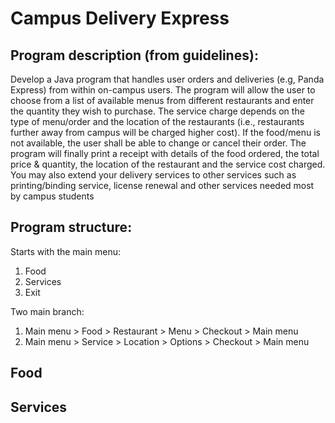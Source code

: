 # Campus Delivery Express

## Program description (from guidelines):
Develop a Java program that handles user orders and deliveries (e.g, Panda Express) from within on-campus users. The program will allow the user to choose from a list of available menus from different restaurants and enter the quantity they wish to purchase. The service charge depends on the type of menu/order and the location of the restaurants (i.e., restaurants further away from campus will be charged higher cost). If the food/menu is not available, the user shall be able to change or cancel their order. The program will finally print a receipt with details of the food ordered, the total price & quantity, the location of the restaurant and the service cost charged. You may also extend your delivery services to other services such as printing/binding service, license renewal and other services needed most by campus students

## Program structure:
Starts with the main menu:
1. Food
2. Services
3. Exit

Two main branch:
1. Main menu > Food > Restaurant > Menu > Checkout > Main menu
2. Main menu > Service > Location > Options > Checkout > Main menu

## Food

## Services

